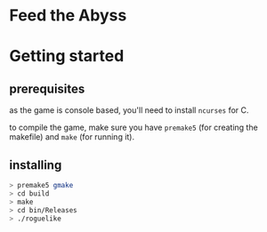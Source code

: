 # Feed the Abyss

# Getting started

## prerequisites
as the game is console based, you'll need to install `ncurses` for C.

to compile the game, make sure you have `premake5` (for creating the makefile) and `make` (for running it).

## installing
```bash
> premake5 gmake
> cd build
> make
> cd bin/Releases
> ./roguelike
```